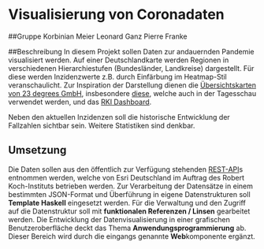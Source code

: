 # Visualisierung von Coronadaten

##Gruppe
Korbinian Meier
Leonard Ganz
Pierre Franke

##Beschreibung
In diesem Projekt sollen Daten zur andauernden Pandemie visualisiert werden. Auf einer
Deutschlandkarte werden Regionen in verschiedenen Hierarchiestufen (Bundesländer, Landkreise)
dargestellt. Für diese werden Inzidenzwerte z.B. durch Einfärbung im Heatmap-Stil
veranschaulicht. Zur Inspiration der Darstellung dienen die [Übersichtskarten von 23 degrees
GmbH](https://app.23degrees.io/indicator/covid?folder9hfAcvpFw0IxDKRZ-collection-deutschland=QixrVWHzvvuvLN03-collection-statistiken-zu-neuinfektionen~hnO48q9rT7hQwl5F-choro-7-tage-inzidenz-neuinfektionen), insbesondere [diese](https://app.23degrees.io/embed/3T3vqcZBX8hrLeYT-choro-sars-cov-2-infektionen-in), welche auch in der Tagesschau verwendet werden, und das [RKI Dashboard](https://experience.arcgis.com/experience/478220a4c454480e823b17327b2bf1d4).

Neben den aktuellen Inzidenzen soll die historische Entwicklung der Fallzahlen sichtbar sein.
Weitere Statistiken sind denkbar.

## Umsetzung
Die Daten sollen aus den öffentlich zur Verfügung stehenden [REST-API](https://arcgis.esri.de/nutzung-der-api-des-rki-covid-19-dashboard/)s entnommen werden,
welche von Esri Deutschland im Auftrag des Robert Koch-Instituts betrieben werden. Zur
Verarbeitung der Datensätze in einem bestimmten JSON-Format und Überführung in eigene
Datenstrukturen soll **Template Haskell** eingesetzt werden. Für die Verwaltung und den Zugriff auf
die Datenstruktur soll mit **funktionalen Referenzen / Linsen** gearbeitet werden. Die Entwicklung
der Datenvisualisierung in einer grafischen Benutzeroberfläche deckt das Thema
**Anwendungsprogrammierung** ab. Dieser Bereich wird durch die eingangs genannte
**Web**komponente ergänzt.
